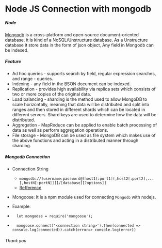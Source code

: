 # Node JS Connection with mongodb
##### Node
[Mongodb](https://www.mongodb.com/) is a cross-platform and open-source document-oriented database, it is kind of a NoSQL/Unstructure database. As a  Unstructure database it store data in the form of json object, Any field in Mongodb can be indexed.

##### Feature
- Ad hoc queries - supports search by field, regular expression searches, and range - queries.
- Indexing - any field in the BSON document can be indexed.
- Replication - provides high availability via replica sets which consists of two or more copies of the original data.
- Load balancing - sharding is the method used to allow MongoDB to scale horizontally, meaning that data will be distributed and split into ranges and then stored in different shards which can be located in different servers. Shard keys are used to determine how the data will be distributed.
- Aggregation - MapReduce can be applied to enable batch processing of data as well as perform aggregation operations.
- File storage - MongoDB can be used as file system which makes use of the above functions and acting in a distributed manner through sharding.

##### Mongodb Connection
-	Connection String 
    - `mongodb://[username:password@]host1[:port1][,host2[:port2],...[,hostN[:portN]]][/[database][?options]]` 
    - [Refference](https://docs.mongodb.com/manual/reference/connection-string/)
-	Mongoose: It is a npm module used for connecting `Mongodb` with nodejs.
-	Example:
	
-	    let mongoose = require('mongoose');
-	    mongoose.connect('<connection string>').then(connected => console.log(connected)).catch(error=> console.log(error))

###### Thank you
